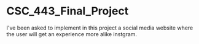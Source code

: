 # CSC_443_Final_Project
I've been asked to implement in this project a social media website where the user will get an experience more alike instgram.
